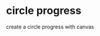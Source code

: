 # circle progress

create a circle progress with canvas 


<script src="circle_progress.js"></script>
<link rel="stylesheet" type="text/css" href="css/circle_progress.css" />
